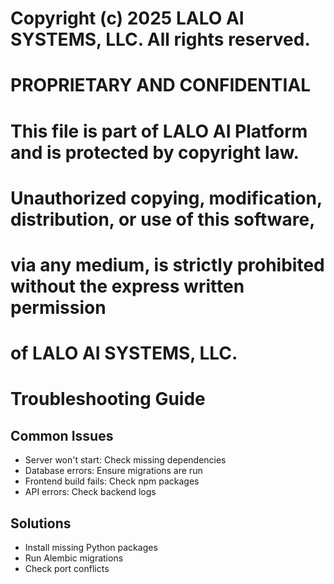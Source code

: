 # Copyright (c) 2025 LALO AI SYSTEMS, LLC. All rights reserved.
#
# PROPRIETARY AND CONFIDENTIAL
#
# This file is part of LALO AI Platform and is protected by copyright law.
# Unauthorized copying, modification, distribution, or use of this software,
# via any medium, is strictly prohibited without the express written permission
# of LALO AI SYSTEMS, LLC.
#

# Troubleshooting Guide

## Common Issues
- Server won't start: Check missing dependencies
- Database errors: Ensure migrations are run
- Frontend build fails: Check npm packages
- API errors: Check backend logs

## Solutions
- Install missing Python packages
- Run Alembic migrations
- Check port conflicts
